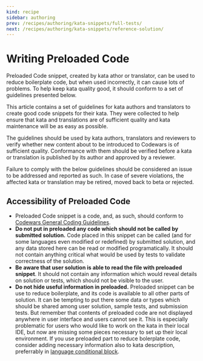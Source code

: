 ```yaml
---
kind: recipe
sidebar: authoring
prev: /recipes/authoring/kata-snippets/full-tests/
next: /recipes/authoring/kata-snippets/reference-solution/
---
```


# Writing Preloaded Code

Preloaded Code snippet, created by kata athor or translator, can be used to reduce boilerplate code, but when used incorrectly, it can cause lots of problems. To help keep kata quality good, it should conform to a set of guidelines presented below.

This article contains a set of guidelines for kata authors and translators to create good code snippets for their kata. They were collected to help ensure that kata and translations are of sufficient quality and kata maintenance will be as easy as possible.

The guidelines should be used by kata authors, translators and reviewers to verify whether new content about to be introduced to Codewars is of sufficient quality. Conformance with them should be verified before a kata or translation is published by its author and approved by a reviewer.

Failure to comply with the below guidelines should be considered an issue to be addressed and reported as such. In case of severe violations, the affected kata or translation may be retired, moved back to beta or rejected.


## Accessibility of Preloaded Code

- Preloaded Code snippet is a code, and, as such, should conform to [Codewars General Coding Guidelines](/recipes/authoring/general/).
- **Do not put in preloaded any code which should not be called by submitted solution.** Code placed in this snippet can be called (and for some languages even modified or redefined) by submitted solution, and any data stored here can be read or modified programatically. It should not contain anything critical what would be used by tests to validate correctness of the solution.
- **Be aware that user solution is able to read the file with preloaded snippet**. It should not contain any information which would reveal details on solution or tests, which should not be visible to the user.
- **Do not hide useful information in preloaded.** Preloaded snippet can be use to reduce boilerplate, and its code is available to all other parts of solution. It can be tempting to put there some data or types which should be shared among user solution, sample tests, and submission tests. But remember that contents of preloaded code are not displayed anywhere in user interface and users cannot see it. This is especially problematic for users who would like to work on the kata in their local IDE, but now are missing some pieces necessary to set up their local environment. If you use preloaded part to reduce bolerplate code, consider adding necessary information also to kata description, preferrably in [language conditional block](https://docs.codewars.com/references/markdown/extensions/).
